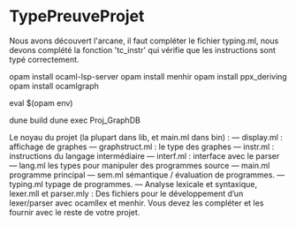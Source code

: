 # TypePreuveProjet

Nous avons découvert l'arcane, il faut compléter le fichier typing.ml,
nous devons complété la fonction 'tc_instr' qui vérifie que les
instructions sont typé correctement.


opam install ocaml-lsp-server
opam install menhir
opam install ppx_deriving
opam install ocamlgraph

eval $(opam env)

dune build
dune exec Proj_GraphDB


Le noyau du projet (la plupart dans lib, et main.ml dans bin) :
— display.ml : affichage de graphes
— graphstruct.ml : le type des graphes
— instr.ml : instructions du langage intermédiaire
— interf.ml : interface avec le parser
— lang.ml les types pour manipuler des programmes source
— main.ml programme principal
— sem.ml sémantique / évaluation de programmes.
— typing.ml typage de programmes.
— Analyse lexicale et syntaxique, lexer.mll et parser.mly : Des fichiers pour le développement
d’un lexer/parser avec ocamllex et menhir. Vous devez les compléter et les fournir avec le reste de
votre projet.


